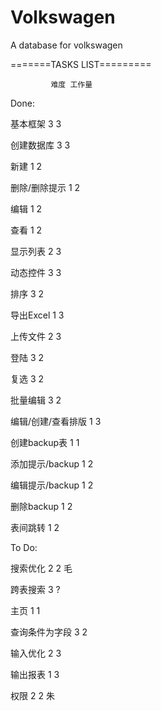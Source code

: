 Volkswagen
==========

A database for volkswagen

=======TASKS LIST=========

             难度 工作量
             
Done:

基本框架	    3	3

创建数据库	    3	3

新建	    1	2

删除/删除提示    1	2

编辑	    1	2

查看	    1	2

显示列表	    2	3

动态控件	    3	3

排序	    3	2

导出Excel	    1	3

上传文件	    2	3

登陆	    3	2

复选	    3	2

批量编辑	    3	2

编辑/创建/查看排版   1    3 

创建backup表	    1	1  

添加提示/backup  1	2   

编辑提示/backup  1	2   

删除backup	    1	2   

表间跳转	    1	2


To Do:

搜索优化         2        2   毛

跨表搜索	    3	?

主页             1        1

查询条件为字段   3	2

输入优化	    2	3

输出报表	    1	3

权限	    2	2   朱
